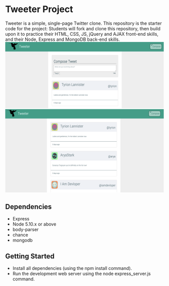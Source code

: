 # Tweeter Project
Tweeter is a simple, single-page Twitter clone.
This repository is the starter code for the project: Students will fork and clone this repository, then build upon it to practice their HTML, CSS, JS, jQuery and AJAX front-end skills, and their Node, Express and MongoDB back-end skills.
!["new-tweet image"](https://github.com/jitammy/tweeter/blob/master/docs/new-tweets.png)
!["tweets"](https://github.com/jitammy/tweeter/blob/master/docs/tweets.png)
## Dependencies
- Express
- Node 5.10.x or above
- body-parser
- chance
- mongodb
## Getting Started
- Install all dependencies (using the npm install command).
- Run the development web server using the node express_server.js command.
